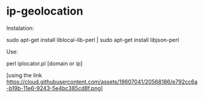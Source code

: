 # ip-geolocation

Instalation:

sudo apt-get install liblocal-lib-perl |
sudo apt-get install libjson-perl

Use:

perl iplocator.pl [domain or ip]

[using the link https://cloud.githubusercontent.com/assets/19607041/20568186/e792cc6a-b19b-11e6-9243-5e4bc385cd8f.png]
